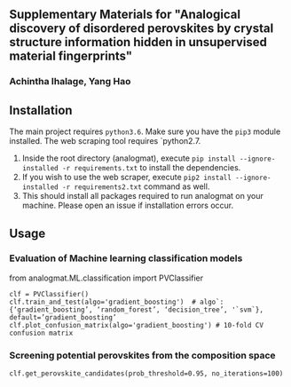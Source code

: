 ## Supplementary Materials for "Analogical discovery of disordered perovskites by crystal structure information hidden in unsupervised material fingerprints"

### Achintha Ihalage, Yang Hao

## Installation

The main project requires `python3.6`. Make sure you have the `pip3` module installed. The web scraping tool requires `python2.7.

1. Inside the root directory (analogmat), execute `pip install --ignore-installed -r requirements.txt` to install the dependencies.
2. If you wish to use the web scraper, execute  `pip2 install --ignore-installed -r requirements2.txt` command as well.
3. This should install all packages required to run analogmat on your machine. Please open an issue if installation errors occur.

## Usage 

### Evaluation of Machine learning classification models

from analogmat.ML.classification import PVClassifier

```
clf = PVClassifier()
clf.train_and_test(algo='gradient_boosting')  # algo`: {‘gradient_boosting’, ‘random_forest’, ‘decision_tree’, '`svm`}, default=’gradient_boosting’
clf.plot_confusion_matrix(algo='gradient_boosting') # 10-fold CV confusion matrix
```

### Screening potential perovskites from the composition space

```
clf.get_perovskite_candidates(prob_threshold=0.95, no_iterations=100)
```

